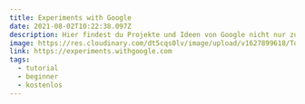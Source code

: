 ```yaml
---
title: Experiments with Google
date: 2021-08-02T10:22:38.097Z
description: Hier findest du Projekte und Ideen von Google nicht nur zum Thema AI.
image: https://res.cloudinary.com/dt5cqs0lv/image/upload/v1627899618/Tools/Screenshot_2021-08-02_at_12-11-48_Experiments_with_Google_kmxhpo.png
link: https://experiments.withgoogle.com
tags:
  - tutorial
  - beginner
  - kostenlos
---
```

